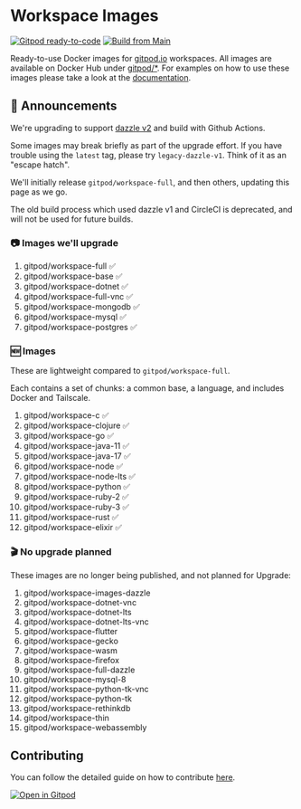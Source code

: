 # Workspace Images

[![Gitpod ready-to-code](https://img.shields.io/badge/Gitpod-ready--to--code-908a85?logo=gitpod)](https://gitpod.io/#https://github.com/gitpod-io/workspace-images)
[![Build from Main](https://github.com/gitpod-io/workspace-images/actions/workflows/push-main.yml/badge.svg)](https://github.com/gitpod-io/workspace-images/actions/workflows/push-main.yml)

Ready-to-use Docker images for [gitpod.io](https://www.gitpod.io) workspaces. All images are available on Docker Hub under [gitpod/*](https://hub.docker.com/u/gitpod).
For examples on how to use these images please take a look at the [documentation](https://www.gitpod.io/docs/config-docker#configure-a-public-docker-image).

## 📢 Announcements

We're upgrading to support [dazzle v2](https://github.com/gitpod-io/dazzle) and build with Github Actions.

Some images may break briefly as part of the upgrade effort. If you have trouble using the `latest` tag, please try `legacy-dazzle-v1`. Think of it as an "escape hatch".

We'll initially release `gitpod/workspace-full`, and then others, updating this page as we go.

The old build process which used dazzle v1 and CircleCI is deprecated, and will not be used for future builds.

### 📷 Images we'll upgrade

1. gitpod/workspace-full ✅
1. gitpod/workspace-base ✅
1. gitpod/workspace-dotnet ✅
1. gitpod/workspace-full-vnc ✅
1. gitpod/workspace-mongodb ✅
1. gitpod/workspace-mysql ✅
1. gitpod/workspace-postgres ✅

### 🆕 Images

These are lightweight compared to `gitpod/workspace-full`.

Each contains a set of chunks: a common base, a language, and includes Docker and Tailscale.

1. gitpod/workspace-c ✅
1. gitpod/workspace-clojure ✅
1. gitpod/workspace-go ✅
1. gitpod/workspace-java-11 ✅
1. gitpod/workspace-java-17 ✅
1. gitpod/workspace-node ✅
1. gitpod/workspace-node-lts ✅
1. gitpod/workspace-python ✅
1. gitpod/workspace-ruby-2 ✅
1. gitpod/workspace-ruby-3 ✅
1. gitpod/workspace-rust ✅
1. gitpod/workspace-elixir ✅

### 🎬 No upgrade planned

These images are no longer being published, and not planned for Upgrade:

1. gitpod/workspace-images-dazzle
1. gitpod/workspace-dotnet-vnc
1. gitpod/workspace-dotnet-lts
1. gitpod/workspace-dotnet-lts-vnc
1. gitpod/workspace-flutter
1. gitpod/workspace-gecko
1. gitpod/workspace-wasm
1. gitpod/workspace-firefox
1. gitpod/workspace-full-dazzle
1. gitpod/workspace-mysql-8
1. gitpod/workspace-python-tk-vnc
1. gitpod/workspace-python-tk
1. gitpod/workspace-rethinkdb
1. gitpod/workspace-thin
1. gitpod/workspace-webassembly

## Contributing

You can follow the detailed guide on how to contribute [here](CONTRIBUTING.md).

[![Open in Gitpod](https://gitpod.io/button/open-in-gitpod.svg)](https://gitpod.io/#https://github.com/gitpod-io/workspace-images)
